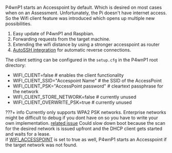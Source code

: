 P4wnP1 starts an Accesspoint by default. Which is desired on most cases when on an Assessment. Unfortunately, the Pi doesn't have internet access. So the Wifi client feature was introduced which opens up multiple new possibilities.

1. Easy update of P4wnP1 and Raspbian.
2. Forwarding requests from the target machine.
3. Extending the wifi distance by using a stronger accesspoint as router
4. [AutoSSH integration](AutoSSH.md) for automatic reverse connections.

The client setting can be configured in the `setup.cfg` in the P4wnP1 root directory:

* WIFI_CLIENT=false # enables the client functionality
* WIFI_CLIENT_SSID="Accespoint Name" # the SSID of the AccessPoint
* WIFI_CLIENT_PSK="AccessPoint password" # cleartext passphrase for the network
* WIFI_CLIENT_STORE_NETWORK=false # currently unused
* WIFI_CLIENT_OVERWRITE_PSK=true # currently unused

???+ info
      Currently only supports WPA2 PSK networks. Enterprise networks might be difficult to debug if you dont have on so you have to write your own implementation. [related issue](https://github.com/mame82/P4wnP1/issues/106)
      Could slow down boot because the scan for the desired network is issued upfront and the DHCP client gets started and waits for a lease.  
      if [WIFI_ACCESSPOINT](Wifi-Hotspot.md) is set to true as well, P4wnP1 starts an Accesspoint if the target network was not found.
